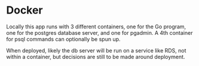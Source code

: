 # Docker

Locally this app runs with 3 different containers, one for the Go program, one for the postgres database server, and one for pgadmin. A 4th container for psql 
commands can optionally be spun up.

When deployed, likely the db server will be run on a service like RDS, not within a container, but decisions are still to be made around deployment.